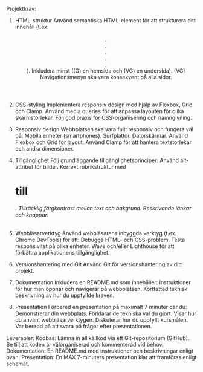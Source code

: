 Projektkrav:
1. HTML-struktur
Använd semantiska HTML-element för att strukturera ditt innehåll (t.ex. <header>, <nav>, <main>, <section>, <article>, <footer>).
Inkludera minst ((G) en hemsida och (VG) en undersida).
(VG) Navigationsmenyn ska vara konsekvent på alla sidor.

2. CSS-styling
Implementera responsiv design med hjälp av Flexbox, Grid och Clamp.
Använd media queries för att anpassa layouten för olika skärmstorlekar.
Följ god praxis för CSS-organisering och namngivning.

3. Responsiv design
Webbplatsen ska vara fullt responsiv och fungera väl på:
Mobila enheter (smartphones).
Surfplattor.
Datorskärmar.
Använd Flexbox och Grid för layout.
Använd Clamp för att hantera textstorlekar och andra dimensioner.

4. Tillgänglighet
Följ grundläggande tillgänglighetsprinciper:
Använd alt-attribut för bilder.
Korrekt rubrikstruktur med <h1> till <h6>.
Tillräcklig färgkontrast mellan text och bakgrund.
Beskrivande länkar och knappar.

5. Webbläsarverktyg
Använd webbläsarens inbyggda verktyg (t.ex. Chrome DevTools) för att:
Debugga HTML- och CSS-problem.
Testa responsivitet på olika enheter.
Wave och/eller Lighthouse för att förbättra applikationens tillgänglighet.

6. Versionshantering med Git
Använd Git för versionshantering av ditt projekt.

7. Dokumentation
Inkludera en README.md som innehåller:
Instruktioner för hur man öppnar och navigerar på webbplatsen.
Kortfattad teknisk beskrivning av hur du uppfyllde kraven.

8. Presentation
Förbered en presentation på maximalt 7 minuter där du:
Demonstrerar din webbplats.
Förklarar de tekniska val du gjort.
Visar hur du använt webbläsarverktygen.
Diskuterar hur du uppfyllt kursmålen.
Var beredd på att svara på frågor efter presentationen.

Leverabler:
Kodbas:
Lämna in all källkod via ett Git-repositorium (GitHub).
Se till att koden är välorganiserad och kommenterad vid behov.
Dokumentation:
En README.md med instruktioner och beskrivningar enligt ovan.
Presentation:
En MAX 7-minuters presentation klar att framföras enligt schemat.
